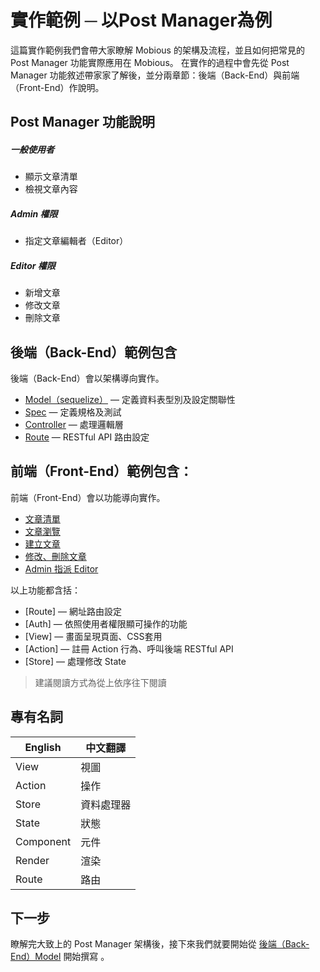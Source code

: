 # 實作範例 ─ 以Post Manager為例

這篇實作範例我們會帶大家瞭解 Mobious 的架構及流程，並且如何把常見的 Post Manager 功能實際應用在 Mobious。
在實作的過程中會先從 Post Manager 功能敘述帶家家了解後，並分兩章節：後端（Back-End）與前端（Front-End）作說明。

## Post Manager 功能說明
##### 一般使用者
* 顯示文章清單
* 檢視文章內容

##### Admin 權限
* 指定文章編輯者（Editor）

##### Editor 權限
* 新增文章
* 修改文章
* 刪除文章

## 後端（Back-End）範例包含
後端（Back-End）會以架構導向實作。
* [Model（sequelize）](Back-End/Model.html) — 定義資料表型別及設定關聯性
* [Spec](Back-End/Spec.html) — 定義規格及測試
* [Controller](Back-End/Controller.html) — 處理邏輯層
* [Route](Back-End/Route.html) — RESTful API 路由設定


## 前端（Front-End）範例包含：
前端（Front-End）會以功能導向實作。
* [文章清單](Front-End/PostList.html)
* [文章瀏覽](Front-End/PostSingle.html)
* [建立文章](Front-End/PostCreate.html)
* [修改、刪除文章](Front-End/PostEditDelete.html)
* [Admin 指派 Editor](Front-End/AdminSelectEditor.html)

以上功能都含括：
* [Route] — 網址路由設定
* [Auth] — 依照使用者權限顯可操作的功能
* [View] — 畫面呈現頁面、CSS套用
* [Action] — 註冊 Action 行為、呼叫後端 RESTful API
* [Store] — 處理修改 State

> 建議閱讀方式為從上依序往下閱讀

## 專有名詞
| English | 中文翻譯 |
| --- | --- |
| View | 視圖 |
| Action | 操作 |
| Store | 資料處理器 |
| State | 狀態 |
| Component | 元件 |
| Render | 渲染 |
| Route | 路由 |

## 下一步
瞭解完大致上的 Post Manager 架構後，接下來我們就要開始從 [後端（Back-End）Model](Back-End/Model.html) 開始撰寫 。
